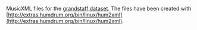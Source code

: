 MusicXML files for the [grandstaff dataset](https://sites.google.com/view/multiscore-project/datasets). The files have been created with [http://extras.humdrum.org/bin/linux/hum2xml](http://extras.humdrum.org/bin/linux/hum2xml).
